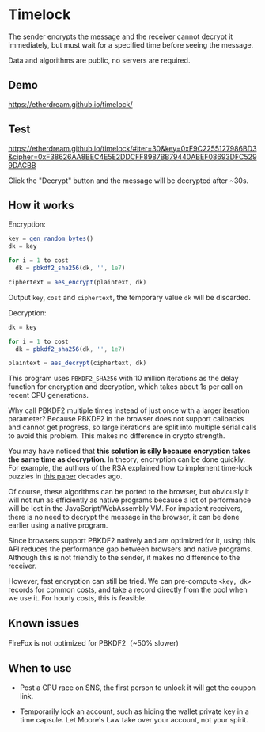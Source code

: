 # Timelock

The sender encrypts the message and the receiver cannot decrypt it immediately, but must wait for a specified time before seeing the message.

Data and algorithms are public, no servers are required.

## Demo

https://etherdream.github.io/timelock/

## Test

https://etherdream.github.io/timelock/#iter=30&key=0xF9C2255127986BD3&cipher=0xF38626AA8BEC4E5E2DDCFF8987BB79440ABEF08693DFC5299DACBB

Click the "Decrypt" button and the message will be decrypted after ~30s.

## How it works

Encryption:

```javascript
key = gen_random_bytes()
dk = key

for i = 1 to cost
  dk = pbkdf2_sha256(dk, '', 1e7)

ciphertext = aes_encrypt(plaintext, dk)
```

Output `key`, `cost` and `ciphertext`, the temporary value `dk` will be discarded.

Decryption:

```javascript
dk = key

for i = 1 to cost
  dk = pbkdf2_sha256(dk, '', 1e7)

plaintext = aes_decrypt(ciphertext, dk)
```

This program uses `PBKDF2_SHA256` with 10 million iterations as the delay function for encryption and decryption, which takes about 1s per call on recent CPU generations.

Why call PBKDF2 multiple times instead of just once with a larger iteration parameter? Because PBKDF2 in the browser does not support callbacks and cannot get progress, so large iterations are split into multiple serial calls to avoid this problem. This makes no difference in crypto strength.

You may have noticed that **this solution is silly because encryption takes the same time as decryption**. In theory, encryption can be done quickly. For example, the authors of the RSA explained how to implement time-lock puzzles in [this paper](https://people.csail.mit.edu/rivest/pubs/RSW96.pdf) decades ago.

Of course, these algorithms can be ported to the browser, but obviously it will not run as efficiently as native programs because a lot of performance will be lost in the JavaScript/WebAssembly VM. For impatient receivers, there is no need to decrypt the message in the browser, it can be done earlier using a native program.

Since browsers support PBKDF2 natively and are optimized for it, using this API reduces the performance gap between browsers and native programs. Although this is not friendly to the sender, it makes no difference to the receiver.

However, fast encryption can still be tried. We can pre-compute `<key, dk>` records for common costs, and take a record directly from the pool when we use it. For hourly costs, this is feasible.


## Known issues

FireFox is not optimized for PBKDF2（~50% slower)


## When to use

* Post a CPU race on SNS, the first person to unlock it will get the coupon link.

* Temporarily lock an account, such as hiding the wallet private key in a time capsule. Let Moore's Law take over your account, not your spirit.
